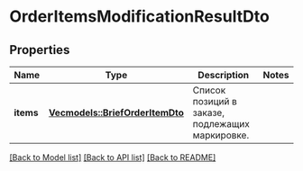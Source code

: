 # OrderItemsModificationResultDto

## Properties

Name | Type | Description | Notes
------------ | ------------- | ------------- | -------------
**items** | [**Vec<models::BriefOrderItemDto>**](BriefOrderItemDTO.md) | Список позиций в заказе, подлежащих маркировке. | 

[[Back to Model list]](../README.md#documentation-for-models) [[Back to API list]](../README.md#documentation-for-api-endpoints) [[Back to README]](../README.md)


